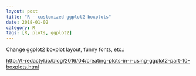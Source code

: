 ```yaml
---
layout: post
title: "R - customized ggplot2 boxplots"
date: 2018-01-02
category: R
tags: [R, plots, ggplot2]
---
```


Change ggplot2 boxplot layout, funny fonts, etc.:

http://t-redactyl.io/blog/2016/04/creating-plots-in-r-using-ggplot2-part-10-boxplots.html

